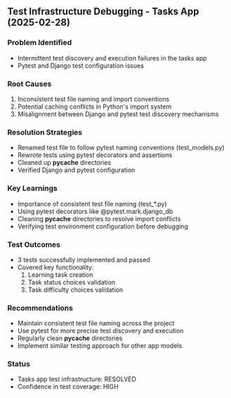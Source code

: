 ## Test Infrastructure Debugging - Tasks App (2025-02-28)

### Problem Identified
- Intermittent test discovery and execution failures in the tasks app
- Pytest and Django test configuration issues

### Root Causes
1. Inconsistent test file naming and import conventions
2. Potential caching conflicts in Python's import system
3. Misalignment between Django and pytest test discovery mechanisms

### Resolution Strategies
- Renamed test file to follow pytest naming conventions (test_models.py)
- Rewrote tests using pytest decorators and assertions
- Cleaned up __pycache__ directories
- Verified Django and pytest configuration

### Key Learnings
- Importance of consistent test file naming (test_*.py)
- Using pytest decorators like @pytest.mark.django_db
- Cleaning __pycache__ directories to resolve import conflicts
- Verifying test environment configuration before debugging

### Test Outcomes
- 3 tests successfully implemented and passed
- Covered key functionality:
  1. Learning task creation
  2. Task status choices validation
  3. Task difficulty choices validation

### Recommendations
- Maintain consistent test file naming across the project
- Use pytest for more precise test discovery and execution
- Regularly clean __pycache__ directories
- Implement similar testing approach for other app models

### Status
- Tasks app test infrastructure: RESOLVED
- Confidence in test coverage: HIGH
